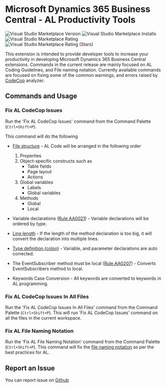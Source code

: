 # Microsoft Dynamics 365 Business Central - AL Productivity Tools
![Visual Studio Marketplace Version](https://img.shields.io/visual-studio-marketplace/v/msnraju.al-productivity-tools)
![Visual Studio Marketplace Installs](https://img.shields.io/visual-studio-marketplace/i/msnraju.al-productivity-tools)
![Visual Studio Marketplace Rating](https://img.shields.io/visual-studio-marketplace/r/msnraju.al-productivity-tools)
![Visual Studio Marketplace Rating (Stars)](https://img.shields.io/visual-studio-marketplace/stars/msnraju.al-productivity-tools)

This extension is intended to provide developer tools to increase your productivity in developing Microsoft Dynamics 365 Business Central extensions.
Commands in the current release are mainly focused on AL Coding Guidelines, and File naming notation.
Currently available commands are focused on fixing some of the common warnings, and errors raised by [CodeCop](https://docs.microsoft.com/en-us/dynamics365/business-central/dev-itpro/developer/analyzers/codecop) analyzer.


## Commands and Usage

### Fix AL CodeCop Issues
Run the 'Fix AL CodeCop Issues' command from the Command Palette (`Ctrl+Shift+P`).

This command will do the following
* [File structure](https://docs.microsoft.com/en-us/dynamics365/business-central/dev-itpro/compliance/apptest-bestpracticesforalcode#file-structure) - AL Code  will be arranged in the following order
    1. Properties
    2. Object-specific constructs such as
        * Table fields
        * Page layout
        * Actions
    3. Global variables
        * Labels
        * Global variables
    4. Methods
        * Global
        * Local
* Variable declarations ([Rule AA0021](https://docs.microsoft.com/en-us/dynamics365/business-central/dev-itpro/developer/analyzers/codecop-aa0021-variabledeclarationsshouldbeorderedbytype)) - Variable declarations will be ordered by type. 

* [Line length](https://docs.microsoft.com/en-us/dynamics365/business-central/dev-itpro/compliance/apptest-bestpracticesforalcode#line-length) - If the length of the method declaration is too big, it will convert the declaration into multiple lines. 

* [Type definition (colon)](https://docs.microsoft.com/en-us/dynamics365/business-central/dev-itpro/compliance/apptest-bestpracticesforalcode#type-definition-colon) - Variable, and parameter declarations are auto corrected.

* The EventSubscriber method must be local ([Rule AA0207](https://docs.microsoft.com/en-us/dynamics365/business-central/dev-itpro/developer/analyzers/codecop-aa0207-eventsubscriberfunctionsmustbelocal)) - Converts EventSubscribers method to local.

* Keywords Case Conversion - All keywords are converted to keywords in AL programming.

### Fix AL CodeCop Issues In All Files
Run the 'Fix AL CodeCop Issues In All Files' command from the Command Palette (`Ctrl+Shift+P`). 
This will run 'Fix AL CodeCop Issues' command on all the files in the current workspace.

### Fix AL File Naming Notation
Run the 'Fix AL File Naming Notation' command from the Command Palette (`Ctrl+Shift+P`). This command will fix the [file naming notation](https://docs.microsoft.com/en-us/dynamics365/business-central/dev-itpro/compliance/apptest-bestpracticesforalcode#file-naming-notation) as per the best practices for AL.

## Report an Issue

You can report issue on [Github](https://github.com/msnraju/al-productivity-tools/issues)




